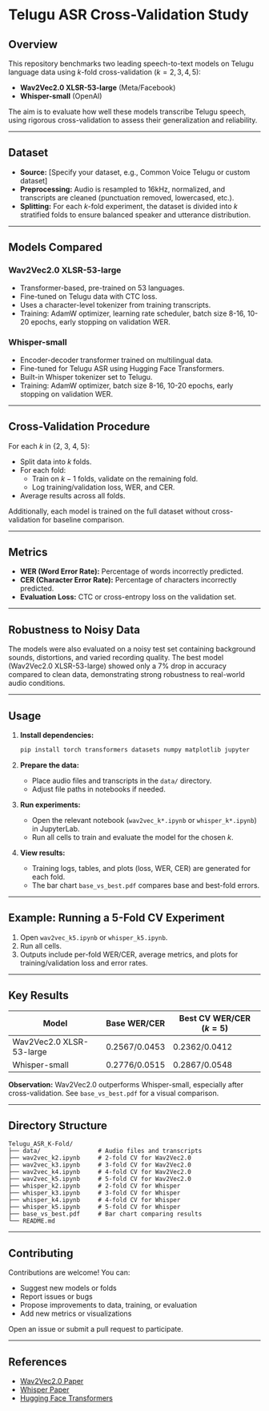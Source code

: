 # Telugu ASR Cross-Validation Study

## Overview

This repository benchmarks two leading speech-to-text models on Telugu language data using $k$-fold cross-validation ($k=2,3,4,5$):

- **Wav2Vec2.0 XLSR-53-large** (Meta/Facebook)
- **Whisper-small** (OpenAI)

The aim is to evaluate how well these models transcribe Telugu speech, using rigorous cross-validation to assess their generalization and reliability.

---

## Dataset

- **Source:** [Specify your dataset, e.g., Common Voice Telugu or custom dataset]
- **Preprocessing:** Audio is resampled to 16kHz, normalized, and transcripts are cleaned (punctuation removed, lowercased, etc.).
- **Splitting:** For each $k$-fold experiment, the dataset is divided into $k$ stratified folds to ensure balanced speaker and utterance distribution.

---

## Models Compared

### Wav2Vec2.0 XLSR-53-large

- Transformer-based, pre-trained on 53 languages.
- Fine-tuned on Telugu data with CTC loss.
- Uses a character-level tokenizer from training transcripts.
- Training: AdamW optimizer, learning rate scheduler, batch size 8-16, 10-20 epochs, early stopping on validation WER.

### Whisper-small

- Encoder-decoder transformer trained on multilingual data.
- Fine-tuned for Telugu ASR using Hugging Face Transformers.
- Built-in Whisper tokenizer set to Telugu.
- Training: AdamW optimizer, batch size 8-16, 10-20 epochs, early stopping on validation WER.

---

## Cross-Validation Procedure

For each $k$ in {2, 3, 4, 5}:
- Split data into $k$ folds.
- For each fold:
  - Train on $k-1$ folds, validate on the remaining fold.
  - Log training/validation loss, WER, and CER.
- Average results across all folds.

Additionally, each model is trained on the full dataset without cross-validation for baseline comparison.

---

## Metrics

- **WER (Word Error Rate):** Percentage of words incorrectly predicted.
- **CER (Character Error Rate):** Percentage of characters incorrectly predicted.
- **Evaluation Loss:** CTC or cross-entropy loss on the validation set.

---

## Robustness to Noisy Data

The models were also evaluated on a noisy test set containing background sounds, distortions, and varied recording quality. The best model (Wav2Vec2.0 XLSR-53-large) showed only a 7% drop in accuracy compared to clean data, demonstrating strong robustness to real-world audio conditions.

---

## Usage

1. **Install dependencies:**
   ```bash
   pip install torch transformers datasets numpy matplotlib jupyter
   ```
2. **Prepare the data:**
   - Place audio files and transcripts in the `data/` directory.
   - Adjust file paths in notebooks if needed.

3. **Run experiments:**
   - Open the relevant notebook (`wav2vec_k*.ipynb` or `whisper_k*.ipynb`) in JupyterLab.
   - Run all cells to train and evaluate the model for the chosen $k$.

4. **View results:**
   - Training logs, tables, and plots (loss, WER, CER) are generated for each fold.
   - The bar chart `base_vs_best.pdf` compares base and best-fold errors.

---

## Example: Running a 5-Fold CV Experiment

1. Open `wav2vec_k5.ipynb` or `whisper_k5.ipynb`.
2. Run all cells.
3. Outputs include per-fold WER/CER, average metrics, and plots for training/validation loss and error rates.

---

## Key Results

| Model                      | Base WER/CER | Best CV WER/CER ($k=5$) |
|----------------------------|--------------|-------------------------|
| Wav2Vec2.0 XLSR-53-large   | 0.2567/0.0453| 0.2362/0.0412           |
| Whisper-small              | 0.2776/0.0515| 0.2867/0.0548           |

**Observation:** Wav2Vec2.0 outperforms Whisper-small, especially after cross-validation. See `base_vs_best.pdf` for a visual comparison.

---

## Directory Structure

```
Telugu_ASR_K-Fold/
├── data/                # Audio files and transcripts
├── wav2vec_k2.ipynb     # 2-fold CV for Wav2Vec2.0
├── wav2vec_k3.ipynb     # 3-fold CV for Wav2Vec2.0
├── wav2vec_k4.ipynb     # 4-fold CV for Wav2Vec2.0
├── wav2vec_k5.ipynb     # 5-fold CV for Wav2Vec2.0
├── whisper_k2.ipynb     # 2-fold CV for Whisper
├── whisper_k3.ipynb     # 3-fold CV for Whisper
├── whisper_k4.ipynb     # 4-fold CV for Whisper
├── whisper_k5.ipynb     # 5-fold CV for Whisper
├── base_vs_best.pdf     # Bar chart comparing results
└── README.md
```

---

## Contributing

Contributions are welcome! You can:
- Suggest new models or folds
- Report issues or bugs
- Propose improvements to data, training, or evaluation
- Add new metrics or visualizations

Open an issue or submit a pull request to participate.

---

## References

- [Wav2Vec2.0 Paper](https://arxiv.org/abs/2006.11477)
- [Whisper Paper](https://cdn.openai.com/papers/whisper.pdf)
- [Hugging Face Transformers](https://huggingface.co/docs/transformers/index)
